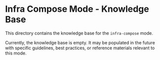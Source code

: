 # Infra Compose Mode - Knowledge Base

This directory contains the knowledge base for the `infra-compose` mode.

Currently, the knowledge base is empty. It may be populated in the future with specific guidelines, best practices, or reference materials relevant to this mode.

